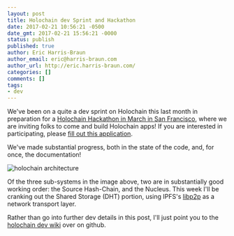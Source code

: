 ```yaml
---
layout: post
title: Holochain dev Sprint and Hackathon
date: 2017-02-21 10:56:21 -0500
date_gmt: 2017-02-21 15:56:21 -0000
status: publish
published: true
author: Eric Harris-Braun
author_email: eric@harris-braun.com
author_url: http://eric.harris-braun.com/
categories: []
comments: []
tags:
- dev
---
```

We've been on a quite a dev sprint on Holochain this last month in preparation for a [Holochain Hackathon in March in San Francisco](http://ceptr.org/hackathons), where we are inviting folks to come and build Holochain apps! If you are interested in participating, please [fill out this application](https://docs.google.com/forms/d/e/1FAIpQLSfpI63MxUf0yxKHRlQr5k0TYG2woJvuwwBEzg3CYgZARqm7TQ/viewform?c=0&w=1).

We've made substantial progress, both in the state of the code, and, for once, the documentation!

![holochain architecture](http://ceptr.org/images/Holochain_Subsystems.png)

Of the three sub-systems in the image above, two are in substantially good working order: the Source Hash-Chain, and the Nucleus.  This week I'll be cranking out the Shared Storage (DHT) portion, using IPFS's [libp2p](https://github.com/libp2p/go-libp2p) as a network transport layer.

Rather than go into further dev details in this post, I'll just point you to the [holochain dev wiki](https://github.com/metacurrency/holochain/wiki) over on github.

